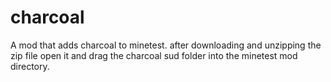 # charcoal
A mod that adds charcoal to minetest.
after downloading and unzipping the zip file open it and drag the charcoal sud folder into the minetest mod directory.
